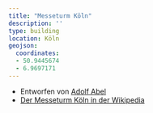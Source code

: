 ```yaml
---
title: "Messeturm Köln"
description: ''
type: building
location: Köln
geojson:
  coordinates:
  - 50.9445674
  - 6.9697171
---
```


* Entworfen von [Adolf Abel](/tags/Adolf-Abel)
* [Der Messeturm Köln in der Wikipedia](https://de.wikipedia.org/wiki/Messeturm_K%C3%B6ln)
